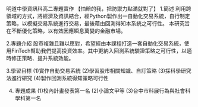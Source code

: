 明道中學資訊科高二專題實作 【怕賠的我，把防禦力點滿就對了】
1.簡述
  利用跨領域的方式，將經濟及資訊結合，經Python製作出一自動化交易系統，自行制定策略，以模擬交易系統進行交易，最後藉由回測得知本系統之可行性。
  本研究旨在不斷優化策略，以有效因應瞬息萬變的金融市場。

2.專題介紹
  股市複雜且難以應對，希望經由本課程打造一套自動化交易系統，使用FinTech幫助我們提高投資效率。其中更納入回測系統驗證策略之可行性，以適時修正策略、提升系統效能。

3.學習目標
  (1)實作自動交易系統
  (2)學習股市相關知識、自訂策略
  (3)採科學研究法進行研究
  (4)製作回測系統得知策略可行性

4. 專題成果
   (1)校內計畫發表第一名
   (2)小論文甲等
   (3)台中市科展行為與社會科學科第一名
